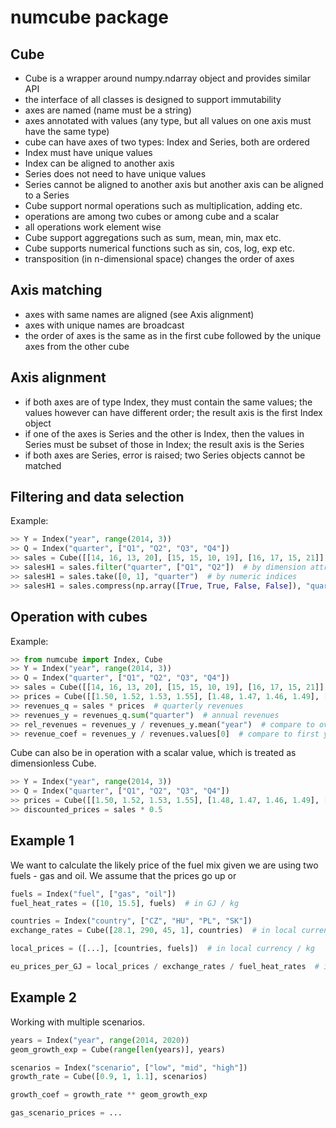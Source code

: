 numcube package
===============

Cube
----
- Cube is a wrapper around numpy.ndarray object and provides similar API
- the interface of all classes is designed to support immutability
- axes are named (name must be a string)
- axes annotated with values (any type, but all values on one axis must have the same type)
- cube can have axes of two types: Index and Series, both are ordered
- Index must have unique values
- Index can be aligned to another axis
- Series does not need to have unique values
- Series cannot be aligned to another axis but another axis can be aligned to a Series
- Cube support normal operations such as multiplication, adding etc.
- operations are among two cubes or among cube and a scalar
- all operations work element wise
- Cube support aggregations such as sum, mean, min, max etc.
- Cube supports numerical functions such as sin, cos, log, exp etc.
- transposition (in n-dimensional space) changes the order of axes

Axis matching
-------------
- axes with same names are aligned (see Axis alignment)
- axes with unique names are broadcast
- the order of axes is the same as in the first cube followed by the unique axes from the other cube
    
Axis alignment
--------------
- if both axes are of type Index, they must contain the same values; the values however can have different order; the result axis is the first Index object
- if one of the axes is Series and the other is Index, then the values in Series must be subset of those in Index; the result axis is the Series
- if both axes are Series, error is raised; two Series objects cannot be matched

Filtering and data selection
----------------------------

Example:
```python
>> Y = Index("year", range(2014, 3))
>> Q = Index("quarter", ["Q1", "Q2", "Q3", "Q4"])
>> sales = Cube([[14, 16, 13, 20], [15, 15, 10, 19], [16, 17, 15, 21]], [Y, Q])
>> salesH1 = sales.filter("quarter", ["Q1", "Q2"])  # by dimension attribute
>> salesH1 = sales.take([0, 1], "quarter")  # by numeric indices
>> salesH1 = sales.compress(np.array([True, True, False, False]), "quarter")  # by logical vector
```

Operation with cubes
--------------------

Example:
```python
>> from numcube import Index, Cube
>> Y = Index("year", range(2014, 3))
>> Q = Index("quarter", ["Q1", "Q2", "Q3", "Q4"])
>> sales = Cube([[14, 16, 13, 20], [15, 15, 10, 19], [16, 17, 15, 21]], [Y, Q])
>> prices = Cube([[1.50, 1.52, 1.53, 1.55], [1.48, 1.47, 1.46, 1.49], [1.51, 1.57, 1.59, 1.61]], [Y, Q])
>> revenues_q = sales * prices  # quarterly revenues
>> revenues_y = revenues_q.sum("quarter")  # annual revenues
>> rel_revenues = revenues_y / revenues_y.mean("year")  # compare to overall annual average
>> revenue_coef = revenues_y / revenues.values[0]  # compare to first year revenue
```

Cube can also be in operation with a scalar value, which is treated as dimensionless Cube. 
```python
>> Y = Index("year", range(2014, 3))
>> Q = Index("quarter", ["Q1", "Q2", "Q3", "Q4"])
>> prices = Cube([[1.50, 1.52, 1.53, 1.55], [1.48, 1.47, 1.46, 1.49], [1.51, 1.57, 1.59, 1.61]], [Y, Q])
>> discounted_prices = sales * 0.5
```

Example 1
---------
We want to calculate the likely price of the fuel mix given we are using two fuels - gas and oil.
We assume that the prices go up or 
```python
fuels = Index("fuel", ["gas", "oil"])
fuel_heat_rates = ([10, 15.5], fuels)  # in GJ / kg

countries = Index("country", ["CZ", "HU", "PL", "SK"])
exchange_rates = Cube([28.1, 290, 45, 1], countries)  # in local currency / EUR

local_prices = ([...], [countries, fuels])  # in local currency / kg

eu_prices_per_GJ = local_prices / exchange_rates / fuel_heat_rates  # in EUR / GJ
```

Example 2
---------
Working with multiple scenarios.
```python
years = Index("year", range(2014, 2020))
geom_growth_exp = Cube(range[len(years)], years)

scenarios = Index("scenario", ["low", "mid", "high"])
growth_rate = Cube([0.9, 1, 1.1], scenarios)

growth_coef = growth_rate ** geom_growth_exp

gas_scenario_prices = ...
```

